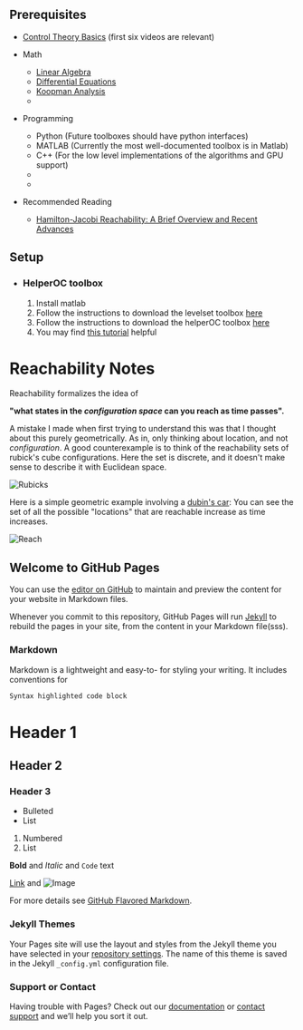 
## Prerequisites 

- [Control Theory
  Basics](https://www.youtube.com/playlist?list=PLMrJAkhIeNNR20Mz-VpzgfQs5zrYi085m)
  (first six videos are relevant)


- Math 
  - [Linear Algebra](https://youtu.be/fNk_zzaMoSs)
  - [Differential Equations](https://youtu.be/p_di4Zn4wz4)
  - [Koopman Analysis](https://www.youtube.com/playlist?list=PLMrJAkhIeNNSVXUvppZTYNHKQUD-oWys9)
  - 


- Programming
    - Python (Future toolboxes should have python interfaces)
    - MATLAB (Currently the most well-documented toolbox is in Matlab)
    - C++ (For the low level implementations of the algorithms and GPU support)
    - 
    - 


- Recommended Reading
    - [Hamilton-Jacobi Reachability: A Brief Overview and Recent
      Advances](https://arxiv.org/abs/1709.07523)
    

## Setup

- ### HelperOC toolbox

    1. Install matlab
    2. Follow the instructions to download the levelset toolbox [here](https://www.cs.ubc.ca/~mitchell/ToolboxLS/)
    3. Follow the instructions to download the helperOC toolbox [here](https://github.com/HJReachability/helperOC)
    4. You may find [this tutorial](https://youtu.be/iWsfc107nRc) helpful

# Reachability Notes 

Reachability formalizes the idea of 

**"what states in the _configuration space_ can you reach as time passes".**

A mistake I made when first trying to understand this
was that I thought about this purely geometrically. As in, only thinking about
location, and not _configuration_. A good counterexample is to think of the
reachability sets of rubick's cube configurations. Here the set is discrete, and
it doesn't make sense to describe it with Euclidean space.

![Rubicks](https://media.giphy.com/media/kFuavIYvRQZGg/giphy.gif)

Here is a simple geometric example involving a [dubin's car](https://gieseanw.wordpress.com/2012/10/21/a-comprehensive-step-by-step-tutorial-to-computing-dubins-paths/): You can see the set of all the possible
"locations" that are reachable increase as time increases.  

![Reach](https://i.imgur.com/OPUjO6G.gif)



## Welcome to GitHub Pages


You can use the [editor on GitHub](https://github.com/rvl-lab-utoronto/backwards-reachability/edit/gh-pages/index.md) to maintain and preview the content for your website in Markdown files.

Whenever you commit to this repository, GitHub Pages will run [Jekyll](https://jekyllrb.com/) to rebuild the pages in your site, from the content in your Markdown file(sss).

### Markdown

Markdown is a lightweight and easy-to- for styling your writing. It includes conventions for

```markdown
Syntax highlighted code block
```
# Header 1
## Header 2
### Header 3

- Bulleted
- List

1. Numbered
2. List

**Bold** and _Italic_ and `Code` text

[Link](url) and ![Image](src)


For more details see [GitHub Flavored Markdown](https://guides.github.com/features/mastering-markdown/).

### Jekyll Themes

Your Pages site will use the layout and styles from the Jekyll theme you have selected in your [repository settings](https://github.com/rvl-lab-utoronto/backwards-reachability/settings). The name of this theme is saved in the Jekyll `_config.yml` configuration file.

### Support or Contact

Having trouble with Pages? Check out our [documentation](https://docs.github.com/categories/github-pages-basics/) or [contact support](https://github.com/contact) and we’ll help you sort it out.
